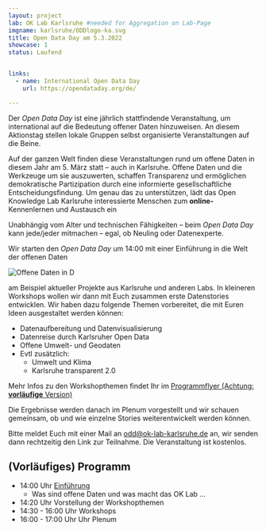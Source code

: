 ```yaml
---
layout: project
lab: OK Lab Karlsruhe #needed for Aggregation on Lab-Page
imgname: karlsruhe/ODDlogo-ka.svg
title: Open Data Day am 5.3.2022
showcase: 1
status: Laufend


links:
  - name: International Open Data Day
    url: https://opendataday.org/de/

---
```


Der *Open Data Day* ist eine jährlich stattfindende Veranstaltung, um international auf die Bedeutung offener Daten hinzuweisen. An diesem Aktionstag stellen lokale Gruppen selbst organisierte Veranstaltungen auf die Beine. 

Auf der ganzen Welt finden diese Veranstaltungen rund um offene Daten in diesem Jahr am 5. März statt – auch in Karlsruhe. Offene Daten und die Werkzeuge um sie auszuwerten, schaffen Transparenz und ermöglichen demokratische Partizipation durch eine informierte gesellschaftliche Entscheidungsfindung.
Um genau das zu unterstützen, lädt das Open Knowledge Lab Karlsruhe interessierte Menschen zum **online-** Kennenlernen und Austausch ein

Unabhängig vom Alter und technischen Fähigkeiten – beim *Open Data Day* kann jede/jeder mitmachen – egal, ob Neuling oder Datenexperte.

Wir starten den *Open Data Day* um 14:00 mit einer Einführung in die Welt der offenen Daten 
 
![Offene Daten in D](/data/2022/opendata-d.jpg)

am Beispiel aktueller Projekte aus Karlsruhe und anderen Labs. In kleineren Workshops wollen wir dann mit Euch zusammen erste Datenstories entwicklen. Wir haben dazu folgende Themen vorbereitet, die mit Euren Ideen ausgestaltet werden können:
 
 * Datenaufbereitung und Datenvisualisierung
 * Datenreise durch Karlsruher Open Data
 * Offene Umwelt- und Geodaten
 * Evtl zusätzlich:
    * Umwelt und Klima 
    * Karlsruhe transparent 2.0

Mehr Infos zu den Workshopthemen findet Ihr im [Programmflyer (Achtung: **vorläufige** Version)](/data/2022/oddWorkshops.pdf)

Die Ergebnisse werden danach im Plenum vorgestellt und wir schauen gemeinsam, ob und wie einzelne Stories weiterentwickelt werden können.

Bitte meldet Euch mit einer Mail an [odd@ok-lab-karlsruhe.de](mailto:odd@ok-lab-karlsruhe.de) an, wir senden dann rechtzeitig den Link zur Teilnahme. Die Veranstaltung ist kostenlos.

## (Vorläufiges) Programm
 * 14:00 Uhr [Einführung](/data/2022/oddIntro.pdf)
   * Was sind offene Daten und was macht das OK Lab ...
 * 14:20 Uhr Vorstellung der Workshopthemen
 * 14:30 - 16:00 Uhr Workshops
 * 16:00 - 17:00 Uhr Uhr Plenum


<!--
[Twitter](https://twitter.com/hashtag/ka2020opendata)
-->


